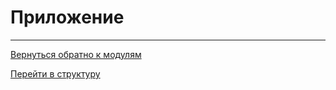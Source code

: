# Приложение








--------

[Вернуться обратно к модулям](./upCss-modules.md)

[Перейти в структуру](./structure.md)